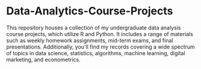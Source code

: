 # Data-Analytics-Course-Projects
This repository houses a collection of my undergraduate data analysis course projects, which utilize R and Python. 
It includes a range of materials such as weekly homework assignments, mid-term exams, and final presentations. 
Additionally, you'll find my records covering a wide spectrum of topics in data science, statistics, algorithms, machine learning, digital marketing, and econometrics.
